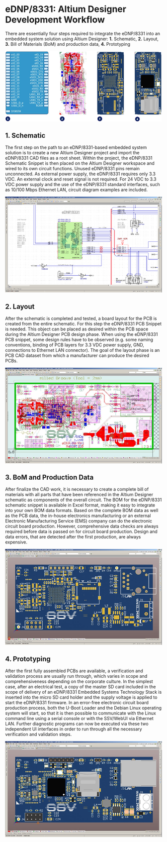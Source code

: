 # eDNP/8331: Altium Designer Development Workflow 

There are essentially four steps required to integrate the eDNP/8331 into an embedded system solution using Altium Designer: **1.** Schematic, **2.** Layout, **3.** Bill of Materials (BoM) and production data, **4.** Prototyping 

![Overview](../.imgs/8331_AWF_0.jpg)

## 1. Schematic

The first step on the path to an eDNP/8331-based embedded system solution is to create a new Altium Designer project and import the eDNP/8331 CAD files as a root sheet. Within the project, the eDNP/8331 Schematic Snippet is then placed on the Altium Designer workspace and wired to its own circuit functions. Unused eDNP/8331 pins remain unconnected. As external power supply, the eDNP/8331 requires only 3.3 VDC. An external clock and reset signal is not required. For 24 VDC to 3.3 VDC power supply and the use of the eDNP/8331 standard interfaces, such as 10/100 Mbps Ethernet LAN, circuit diagram examples are included.

![Overview](../.imgs/8331_AWF_1.png)

## 2. Layout

After the schematic is completed and tested, a board layout for the PCB is created from the entire schematic. For this step the eDNP/8331 PCB Snippet is needed. This object can be placed as desired within the PCB space during the Altium Designer PCB design phase. When using the eDNP/8331 PCB snippet, some design rules have to be observed (e.g. some naming conventions, binding of PCB layers for 3.3 VDC power supply, GND, connections to Ethernet LAN connector). The goal of the layout phase is an PCB CAD dataset from which a manufacturer can produce the desired PCBs.

![Overview](../.imgs/8331_AWF_2.jpg)

## 3. BoM and Production Data

After finalize the CAD work, it is necessary to create a complete bill of materials with all parts that have been referenced in the Altium Designer schematic as components of the overall circuit. The BOM for the eDNP/8331 schematic snippet is available in Excel format, making it easy to integrate into your own BOM data formats. Based on the complete BOM data as well as the PCB data, the in-house electronics manufacturing or an external Electronic Manufacturing Service (EMS) company can do the electronic circuit board production. However, comprehensive data checks are always required before data is passed on for circuit board production. Design and data errors, that are detected after the first production, are always expensive.

![Overview](../.imgs/8331_AWF_3.jpg)

## 4. Prototyping

After the first fully assembled PCBs are available, a verification and validation process are usually run through, which varies in scope and comprehensiveness depending on the corporate culture. In the simplest case, after an electrical test, a copy of the master SD card included in the scope of delivery of an eDNP/8331 Embedded Systems Technology Stack is inserted into the micro SD card holder and the supply voltage is applied to start the eDNP/8331 firmware. In an error-free electronic circuit board production process, both the U-Boot Loader and the Debian Linux operating system will start, so that it is then possible to communicate with the Linux command line using a serial console or with the SSV/WebUI via Ethernet LAN. Further diagnostic programs can now be executed via these two independent UI interfaces in order to run through all the necessary verification and validation steps.

![Overview](../.imgs/8331_AWF_4.jpg)
